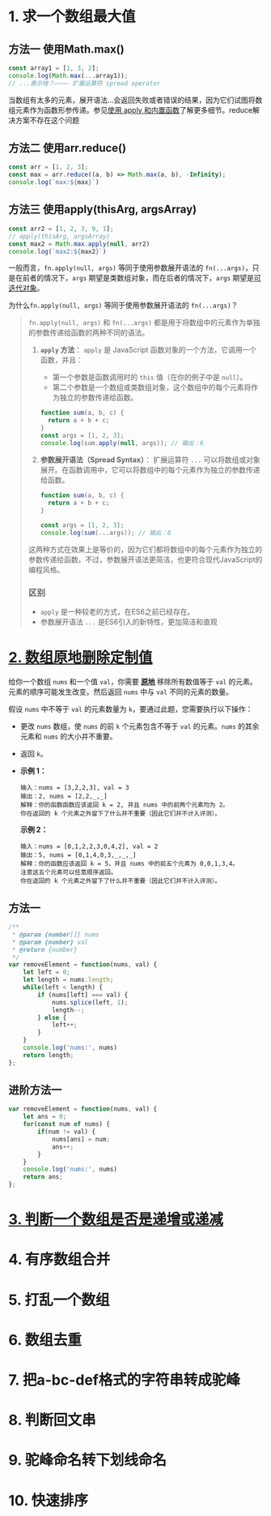 #  1. 求一个数组最大值

## 方法一 使用Math.max()

```javascript
const array1 = [1, 3, 2];
console.log(Math.max(...array1));
// ...表示啥？———— 扩展运算符 spread operator
```

当数组有太多的元素，展开语法...会返回失败或者错误的结果，因为它们试图将数组元素作为函数形参传递。参见[使用 apply 和内置函数](https://developer.mozilla.org/zh-CN/docs/Web/JavaScript/Reference/Global_Objects/Function/apply#使用_apply_和内置函数)了解更多细节。reduce解决方案不存在这个问题

## 方法二 使用arr.reduce()

```javascript
const arr = [1, 2, 3];
const max = arr.reduce((a, b) => Math.max(a, b), -Infinity);
console.log(`max:${max}`)
```

## 方法三 使用apply(thisArg, argsArray)

```javascript
const arr2 = [1, 2, 3, 9, 1];
// apply(thisArg, argsArray)
const max2 = Math.max.apply(null, arr2)
console.log(`max2:${max2}`)
```

一般而言，`fn.apply(null, args)` 等同于使用参数展开语法的 `fn(...args)`，只是在前者的情况下，`args` 期望是类数组对象，而在后者的情况下，`args` 期望是[可迭代对象](https://developer.mozilla.org/zh-CN/docs/Web/JavaScript/Reference/Iteration_protocols#可迭代协议)。



为什么`fn.apply(null, args)` 等同于使用参数展开语法的 `fn(...args)`？

> `fn.apply(null, args)` 和 `fn(...args)` 都是用于将数组中的元素作为单独的参数传递给函数的两种不同的语法。
>
> 1. **`apply` 方法**： `apply` 是 JavaScript 函数对象的一个方法，它调用一个函数，并且：
>
>    - 第一个参数是函数调用时的 `this` 值（在你的例子中是 `null`）。
>    - 第二个参数是一个数组或类数组对象，这个数组中的每个元素将作为独立的参数传递给函数。
>
>    ```javascript
>    function sum(a, b, c) {
>      return a + b + c;
>    }
>    const args = [1, 2, 3];
>    console.log(sum.apply(null, args)); // 输出：6
>    ```
>
> 2. **参数展开语法（Spread Syntax）**： 扩展运算符 `...` 可以将数组或对象展开。在函数调用中，它可以将数组中的每个元素作为独立的参数传递给函数。
>
>    ```javascript
>    function sum(a, b, c) {
>      return a + b + c;
>    }
>       
>    const args = [1, 2, 3];
>    console.log(sum(...args)); // 输出：6
>    ```
>
> 这两种方式在效果上是等价的，因为它们都将数组中的每个元素作为独立的参数传递给函数。不过，参数展开语法更简洁，也更符合现代JavaScript的编程风格。
>
> ### 区别
>
> - `apply` 是一种较老的方式，在ES6之前已经存在。
> - 参数展开语法 `...` 是ES6引入的新特性，更加简洁和直观

# [2. 数组原地删除定制值](https://leetcode.cn/problems/remove-element/description/)

给你一个数组 `nums` 和一个值 `val`，你需要 **[原地](https://baike.baidu.com/item/原地算法)** 移除所有数值等于 `val` 的元素。元素的顺序可能发生改变。然后返回 `nums` 中与 `val` 不同的元素的数量。

假设 `nums` 中不等于 `val` 的元素数量为 `k`，要通过此题，您需要执行以下操作：

- 更改 `nums` 数组，使 `nums` 的前 `k` 个元素包含不等于 `val` 的元素。`nums` 的其余元素和 `nums` 的大小并不重要。

- 返回 `k`。

- **示例 1：**

  ```
  输入：nums = [3,2,2,3], val = 3
  输出：2, nums = [2,2,_,_]
  解释：你的函数函数应该返回 k = 2, 并且 nums 中的前两个元素均为 2。
  你在返回的 k 个元素之外留下了什么并不重要（因此它们并不计入评测）。
  ```

  **示例 2：**

  ```
  输入：nums = [0,1,2,2,3,0,4,2], val = 2
  输出：5, nums = [0,1,4,0,3,_,_,_]
  解释：你的函数应该返回 k = 5，并且 nums 中的前五个元素为 0,0,1,3,4。
  注意这五个元素可以任意顺序返回。
  你在返回的 k 个元素之外留下了什么并不重要（因此它们并不计入评测）。
  ```

## 方法一

```javascript
/**
 * @param {number[]} nums
 * @param {number} val
 * @return {number}
 */
var removeElement = function(nums, val) {
    let left = 0;
    let length = nums.length;
    while(left < length) {
        if (nums[left] === val) {
            nums.splice(left, 1);
            length--;
        } else {
            left++;
        }
    }
    console.log('nums:', nums)
    return length;
};
```

## 进阶方法一

```js
var removeElement = function(nums, val) {
    let ans = 0;
    for(const num of nums) {
        if(num != val) {
            nums[ans] = num;
            ans++;
        }
    }
    console.log('nums:', nums)
    return ans;
};
```

# [3. 判断一个数组是否是递增或递减](https://leetcode.cn/problems/monotonic-array/description/)



# 4. 有序数组合并

# 5. 打乱一个数组

# 6. 数组去重

# 7. 把a-bc-def格式的字符串转成驼峰

# 8. 判断回文串

# 9. 驼峰命名转下划线命名

# 10. 快速排序

